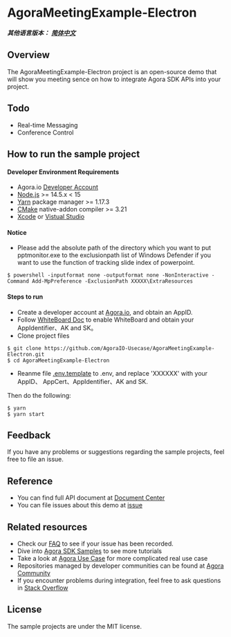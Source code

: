 # AgoraMeetingExample-Electron

_**其他语言版本：** [**简体中文**](README.zh.md)_

## Overview

The AgoraMeetingExample-Electron project is an open-source demo that will show you meeting sence on how to integrate Agora SDK APIs into your project.

## Todo
- Real-time Messaging
- Conference Control

## How to run the sample project

#### Developer Environment Requirements

- Agora.io [Developer Account](https://dashboard.agora.io/signin/)
- [Node.js](https://nodejs.org/en/download/) >= 14.5.x < 15
- [Yarn](https://yarnpkg.com/) package manager >= 1.17.3
- [CMake](https://cmake.org/download/) native-addon compiler >= 3.21
- [Xcode](https://developer.apple.com/download/all/?q=Xcode) or [Vistual Studio](https://visualstudio.microsoft.com/downloads/)

#### Notice

- Please add the absolute path of the directory which you want to put pptmonitor.exe to the exclusionpath list of Windows Defender if 
you want to use the function of tracking slide index of powerpoint.
``` shell
$ powershell -inputformat none -outputformat none -NonInteractive -Command Add-MpPreference -ExclusionPath XXXXX\ExtraResources
```

#### Steps to run

- Create a developer account at [Agora.io](https://dashboard.agora.io/signin/), and obtain an AppID.
- Follow [WhiteBoard Doc](https://docs.agora.io/cn/whiteboard/enable_whiteboard?platform=Web) to enable WhiteBoard and obtain your AppIdentifier、AK and SK。
- Clone project files
```shell
$ git clone https://github.com/AgoraIO-Usecase/AgoraMeetingExample-Electron.git
$ cd AgoraMeetingExample-Electron
```
- Reanme file [.env.template](.env.template) to .env, and replace 'XXXXXX' with your AppID、 AppCert、AppIdentifier、AK and SK.

Then do the following:

```shell 
$ yarn
$ yarn start

```

## Feedback

If you have any problems or suggestions regarding the sample projects, feel free to file an issue.

## Reference

- You can find full API document at [Document Center](https://docs.agora.io/en/Video/API%20Reference/electron/index.html)
- You can file issues about this demo at [issue](https://github.com/AgoraIO/Electron-SDK/issues)

## Related resources

- Check our [FAQ](https://docs.agora.io/en/faq) to see if your issue has been recorded.
- Dive into [Agora SDK Samples](https://github.com/AgoraIO) to see more tutorials
- Take a look at [Agora Use Case](https://github.com/AgoraIO-usecase) for more complicated real use case
- Repositories managed by developer communities can be found at [Agora Community](https://github.com/AgoraIO-Community)
- If you encounter problems during integration, feel free to ask questions in [Stack Overflow](https://stackoverflow.com/questions/tagged/agora.io)

## License

The sample projects are under the MIT license.
